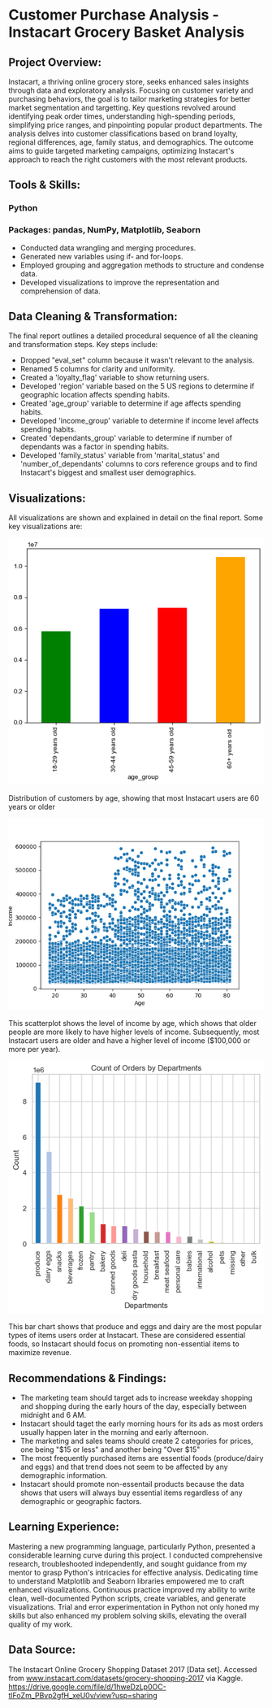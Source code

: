 # Customer Purchase Analysis - Instacart Grocery Basket Analysis

## Project Overview:
Instacart, a thriving online grocery store, seeks enhanced sales insights through data and exploratory analysis. Focusing on customer variety and purchasing behaviors, the goal is to tailor marketing strategies for better market segmentation and targetting. Key questions revolved around identifying peak order times, understanding high-spending periods, simplifying price ranges, and pinpointing popular product departments. The analysis delves into customer classifications based on brand loyalty, regional differences, age, family status, and demographics. The outcome aims to guide targeted marketing campaigns, optimizing Instacart's approach to reach the right customers with the most relevant products.

## Tools & Skills:
### Python
### Packages: pandas, NumPy, Matplotlib, Seaborn
+ Conducted data wrangling and merging procedures.
+ Generated new variables using if- and for-loops.
+ Employed grouping and aggregation methods to structure and condense data.
+ Developed visualizations to improve the representation and comprehension of data.

## Data Cleaning & Transformation:
The final report outlines a detailed procedural sequence of all the cleaning and transformation steps. Key steps include:
+ Dropped "eval_set" column because it wasn't relevant to the analysis.
+ Renamed 5 columns for clarity and uniformity.
+ Created a 'loyalty_flag' variable to show returning users.
+ Developed 'region' variable based on the 5 US regions to determine if geographic location affects spending habits.
+ Created 'age_group' variable to determine if age affects spending habits.
+ Developed 'income_group' variable to determine if income level affects spending habits.
+ Created 'dependants_group' variable to determine if number of dependants was a factor in spending habits.
+ Developed 'family_status' variable from 'marital_status' and 'number_of_dependants' columns to cors reference groups and to find Instacart's biggest and smallest user demographics.

## Visualizations:
All visualizations are shown and explained in detail on the final report. Some key visualizations are:


![Distribution of customers by age, showing that most Instacart users are 60 years or older](Visualizations/Age/bar_customers_by_age.png)

Distribution of customers by age, showing that most Instacart users are 60 years or older


![Level of income by age](Visualizations/Age/scatterplot_age_income.png)

This scatterplot shows the level of income by age, which shows that older people are more likely to have higher levels of income. Subsequently, most Instacart users are older and have a higher level of income ($100,000 or more per year).


![Number of orders by department](Visualizations/Department/bar_department_orders.png)

This bar chart shows that produce and eggs and dairy are the most popular types of items users order at Instacart. These are considered essential foods, so Instacart should focus on promoting non-essential items to maximize revenue.

## Recommendations & Findings:
+ The marketing team should target ads to increase weekday shopping and shopping during the early hours of the day, especially between midnight and 6 AM.
+ Instacart should taget the early morning hours for its ads as most orders usually happen later in the morning and early afternoon.
+ The marketing and sales teams should create 2 categories for prices, one being "$15 or less" and another being "Over $15"
+ The most frequently purchased items are essential foods (produce/dairy and eggs) and that trend does not seem to be affected by any demographic information. 
+ Instacart should promote non-essentail products because the data shows that users will always buy essential items regardless of any demographic or geographic factors.

## Learning Experience:
Mastering a new programming language, particularly Python, presented a considerable learning curve during this project. I conducted comprehensive research, troubleshooted independently, and sought guidance from my mentor to grasp Python's intricacies for effective analysis. Dedicating time to understand Matplotlib and Seaborn libraries empowered me to craft enhanced visualizations. Continuous practice improved my ability to write clean, well-documented Python scripts, create variables, and generate visualizations. Trial and error experimentation in Python not only honed my skills but also enhanced my problem solving skills, elevating the overall quality of my work.

## Data Source:
The Instacart Online Grocery Shopping Dataset 2017 [Data set]. Accessed from www.instacart.com/datasets/grocery-shopping-2017 via Kaggle. https://drive.google.com/file/d/1hweDzLp0OC-tlFoZm_PBvp2gfH_xeU0v/view?usp=sharing

